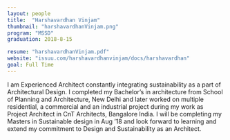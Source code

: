 ```yaml
---
layout: people
title:  "Harshavardhan Vinjam"
thumbnail: "harshavardhanVinjam.png"
program: "MSSD"
graduation: 2018-8-15

resume: "harshavardhanVinjam.pdf"
website: "issuu.com/harshavardhanvinjam/docs/harshavardhan"
goal: Full Time
---
```


I am Experienced Architect constantly integrating sustainability as a part of Architectural Design. I completed my Bachelor’s in architecture from School of Planning and Architecture, New Delhi and later worked on multiple residential, a commercial and an industrial project during my work as Project Architect in CnT Architects, Bangalore India. I will be completing my Masters in Sustainable design in Aug ’18 and look forward to learning and extend my commitment to Design and Sustainability as an Architect.
